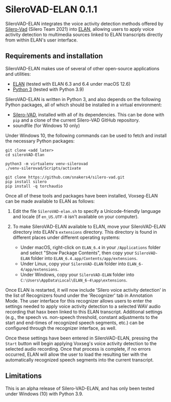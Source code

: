 # SileroVAD-ELAN 0.1.1

SileroVAD-ELAN integrates the voice activity detection methods offered by
[Silero-Vad](https://github.com/snakers4/silero-vad) (Silero Team 2021) into 
[ELAN](https://tla.mpi.nl/tools/tla-tools/elan/), allowing users to apply
voice activity detection to multimedia sources linked to ELAN transcripts
directly from within ELAN's user interface.

## Requirements and installation

SileroVAD-ELAN makes use of several of other open-source applications and
utilities:

* [ELAN](https://tla.mpi.nl/tools/tla-tools/elan/) (tested with ELAN 6.3
  and 6.4 under macOS 12.6)
* [Python 3](https://www.python.org/) (tested with Python 3.9)

SileroVAD-ELAN is written in Python 3, and also depends on the following
Python packages, all of which should be installed in a virtual environment:

* [Silero-VAD](https://github.com/snakers4/silero-vad), installed with all
   of its dependencies. This can be done with `pip` and a clone of the
   current Silero-VAD GitHub repository.
* soundfile (for Windows 10 only)

Under Windows 10, the following commands can be used to fetch and install the
necessary Python packages:
```
git clone <add later>
cd sileroVAD-Elan

python3 -m virtualenv venv-silerovad
./venv-silerovad/Scripts/activate

git clone https://github.com/snakers4/silero-vad.git
pip install silero
pip install -q torchaudio
```
  
Once all of these tools and packages have been installed, Voxseg-ELAN can
be made available to ELAN as follows:

1. Edit the file `SileroVAD-elan.sh` to specify a Unicode-friendly language and
   locale (if `en_US.UTF-8` isn't available on your computer).
2. To make SileroVAD-ELAN available to ELAN, move your SileroVAD-ELAN directory
   into ELAN's `extensions` directory.  This directory is found in different
   places under different operating systems:
   
   * Under macOS, right-click on `ELAN_6.4` in your `/Applications`
     folder and select "Show Package Contents", then copy your `SileroVAD-ELAN`
     folder into `ELAN_6.4.app/Contents/app/extensions`.
   * Under Linux, copy your `SileroVAD-ELAN` folder into `ELAN_6-4/app/extensions`.
   * Under Windows, copy your `SileroVAD-ELAN` folder into `C:\Users\AppData\Local\ELAN_6-4\app\extensions`.

Once ELAN is restarted, it will now include 'Silero voice activity detection'
in the list of Recognizers found under the 'Recognizer' tab in Annotation Mode.
The user interface for this recognizer allows users to enter the settings needed
to apply voice activity detection to a selected WAV audio recording that hasx
been linked to this ELAN transcript.  Additional settings (e.g., the speech vs.
non-speech threshold, constant adjustments to the start and end-times of 
recognized speech segments, etc.) can be configured through the recognizer
interface, as well.

Once these settings have been entered in SileroVAD-ELAN, pressing the `Start`
button will begin applying Voxseg's voice activity detection to the selected
audio recording.  Once that process is complete, if no errors occurred, ELAN
will allow the user to load the resulting tier with the automatically
recognized speech segments into the current transcript.

## Limitations

This is an alpha release of Silero-VAD-ELAN, and has only been tested under Windows
(10) with Python 3.9.

